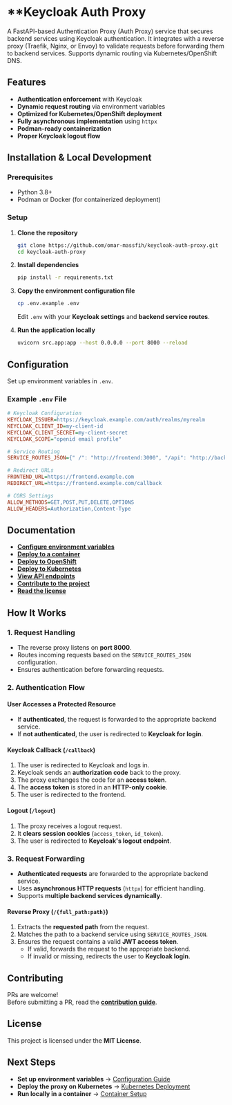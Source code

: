 # **Keycloak Auth Proxy

A FastAPI-based Authentication Proxy (Auth Proxy) service that secures backend services using Keycloak authentication. It integrates with a reverse proxy (Traefik, Nginx, or Envoy) to validate requests before forwarding them to backend services. Supports dynamic routing via Kubernetes/OpenShift DNS.

## **Features**
- **Authentication enforcement** with Keycloak  
- **Dynamic request routing** via environment variables  
- **Optimized for Kubernetes/OpenShift deployment**  
- **Fully asynchronous implementation** using `httpx`  
- **Podman-ready containerization**  
- **Proper Keycloak logout flow**  


## **Installation & Local Development**

### **Prerequisites**
- Python 3.8+  
- Podman or Docker (for containerized deployment)  

### **Setup**
1. **Clone the repository**
   ```bash
   git clone https://github.com/omar-massfih/keycloak-auth-proxy.git
   cd keycloak-auth-proxy
   ```

2. **Install dependencies**
   ```bash
   pip install -r requirements.txt
   ```

3. **Copy the environment configuration file**
   ```bash
   cp .env.example .env
   ```
   Edit `.env` with your **Keycloak settings** and **backend service routes**.

4. **Run the application locally**
   ```bash
   uvicorn src.app:app --host 0.0.0.0 --port 8000 --reload
   ```


## **Configuration**
Set up environment variables in `.env`.

### **Example `.env` File**
```ini
# Keycloak Configuration
KEYCLOAK_ISSUER=https://keycloak.example.com/auth/realms/myrealm
KEYCLOAK_CLIENT_ID=my-client-id
KEYCLOAK_CLIENT_SECRET=my-client-secret
KEYCLOAK_SCOPE="openid email profile"

# Service Routing
SERVICE_ROUTES_JSON={" /": "http://frontend:3000", "/api": "http://backend:8080"}

# Redirect URLs
FRONTEND_URL=https://frontend.example.com
REDIRECT_URL=https://frontend.example.com/callback

# CORS Settings
ALLOW_METHODS=GET,POST,PUT,DELETE,OPTIONS
ALLOW_HEADERS=Authorization,Content-Type
```


## **Documentation**
- **[Configure environment variables](https://omar-massfih.github.io/keycloak-auth-proxy/configuration/env/)**  
- **[Deploy to a container](https://omar-massfih.github.io/keycloak-auth-proxy/deployment/container/)**  
- **[Deploy to OpenShift](https://omar-massfih.github.io/keycloak-auth-proxy/deployment/openshift/)**  
- **[Deploy to Kubernetes](https://omar-massfih.github.io/keycloak-auth-proxy/deployment/kubernetes/)**  
- **[View API endpoints](https://omar-massfih.github.io/keycloak-auth-proxy/api/endpoints/)**  
- **[Contribute to the project](https://omar-massfih.github.io/keycloak-auth-proxy/contributing/)**  
- **[Read the license](https://omar-massfih.github.io/keycloak-auth-proxy/license/)**  


## **How It Works**
### **1. Request Handling**
- The reverse proxy listens on **port 8000**.
- Routes incoming requests based on the `SERVICE_ROUTES_JSON` configuration.
- Ensures authentication before forwarding requests.

### **2. Authentication Flow**
#### **User Accesses a Protected Resource**
- If **authenticated**, the request is forwarded to the appropriate backend service.
- If **not authenticated**, the user is redirected to **Keycloak for login**.

#### **Keycloak Callback (`/callback`)**
1. The user is redirected to Keycloak and logs in.
2. Keycloak sends an **authorization code** back to the proxy.
3. The proxy exchanges the code for an **access token**.
4. The **access token** is stored in an **HTTP-only cookie**.
5. The user is redirected to the frontend.

#### **Logout (`/logout`)**
1. The proxy receives a logout request.
2. It **clears session cookies** (`access_token`, `id_token`).
3. The user is redirected to **Keycloak's logout endpoint**.

### **3. Request Forwarding**
- **Authenticated requests** are forwarded to the appropriate backend service.
- Uses **asynchronous HTTP requests** (`httpx`) for efficient handling.
- Supports **multiple backend services dynamically**.

#### **Reverse Proxy (`/{full_path:path}`)**
1. Extracts the **requested path** from the request.
2. Matches the path to a backend service using `SERVICE_ROUTES_JSON`.
3. Ensures the request contains a valid **JWT access token**.
   - If valid, forwards the request to the appropriate backend.
   - If invalid or missing, redirects the user to **Keycloak login**.


## **Contributing**
PRs are welcome!  
Before submitting a PR, read the **[contribution guide](https://omar-massfih.github.io/keycloak-auth-proxy/contributing/)**.


## **License**
This project is licensed under the **MIT License**.


## **Next Steps**
- **Set up environment variables** → [Configuration Guide](https://omar-massfih.github.io/keycloak-auth-proxy/configuration/env/)  
- **Deploy the proxy on Kubernetes** → [Kubernetes Deployment](https://omar-massfih.github.io/keycloak-auth-proxy/deployment/kubernetes/)  
- **Run locally in a container** → [Container Setup](https://omar-massfih.github.io/keycloak-auth-proxy/deployment/container/)